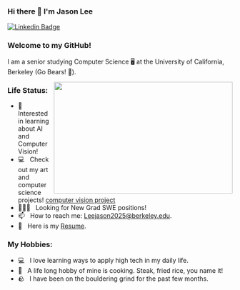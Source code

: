 ### Hi there 👋 I'm Jason Lee

[![Linkedin Badge](https://img.shields.io/badge/-LinkedIn-0e76a8?style=flat-square&logo=Linkedin&logoColor=white)](https://linkedin.com/in/leejason2025)

### Welcome to my GitHub!

I am a senior studying Computer Science 🖥️ at the University of California, Berkeley (Go Bears! 🐻).

<img align="right" height="250" width="400" alt="" src="https://media.tenor.com/lCP8U3IWX0wAAAAC/its-not-working-frame-order.gif" />

### Life Status:

- 🚀 &nbsp; Interested in learning about AI and Computer Vision!
- 💻 &nbsp; Check out my art and computer science projects! [computer vision project](https://leejason2025.github.io)
- 👨🏻‍💻 &nbsp; Looking for New Grad SWE positions!
- 📫 &nbsp; How to reach me: Leejason2025@berkeley.edu.
- 📝 &nbsp; Here is my [Resume](https://github.com/leejason2025/leejason2025/blob/main/Jason%20Lee%20Resume.pdf).

### My Hobbies:

- 💻 &nbsp; I love learning ways to apply high tech in my daily life.
- 🥩 &nbsp; A life long hobby of mine is cooking. Steak, fried rice, you name it!
- 🪨 &nbsp; I have been on the bouldering grind for the past few months.
